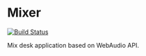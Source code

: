 # Mixer

[![Build Status](https://travis-ci.com/panamaprophet/mixer.svg?branch=master)](https://travis-ci.com/panamaprophet/mixer)

Mix desk application based on WebAudio API.
